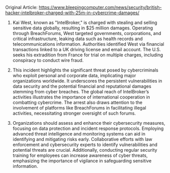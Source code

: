 Original Article: https://www.bleepingcomputer.com/news/security/british-hacker-intelbroker-charged-with-25m-in-cybercrime-damages/

1) Kai West, known as "IntelBroker," is charged with stealing and selling sensitive data globally, resulting in $25 million damages. Operating through BreachForums, West targeted governments, corporations, and critical infrastructure, leaking data such as health records and telecommunications information. Authorities identified West via financial transactions linked to a UK driving license and email account. The U.S. seeks his extradition from France for trial on multiple charges, including conspiracy to conduct wire fraud.

2) This incident highlights the significant threat posed by cybercriminals who exploit personal and corporate data, implicating major organizations worldwide. It underscores the persistent vulnerabilities in data security and the potential financial and reputational damages stemming from cyber breaches. The global reach of IntelBroker’s activities illustrates the importance of international cooperation in combatting cybercrime. The arrest also draws attention to the involvement of platforms like BreachForums in facilitating illegal activities, necessitating stronger oversight of such forums.

3) Organizations should assess and enhance their cybersecurity measures, focusing on data protection and incident response protocols. Employing advanced threat intelligence and monitoring systems can aid in identifying and mitigating risks early. Collaborative efforts with law enforcement and cybersecurity experts to identify vulnerabilities and potential threats are crucial. Additionally, conducting regular security training for employees can increase awareness of cyber threats, emphasizing the importance of vigilance in safeguarding sensitive information.